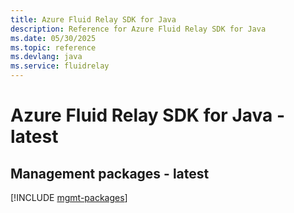 ```yaml
---
title: Azure Fluid Relay SDK for Java
description: Reference for Azure Fluid Relay SDK for Java
ms.date: 05/30/2025
ms.topic: reference
ms.devlang: java
ms.service: fluidrelay
---
```

# Azure Fluid Relay SDK for Java - latest

## Management packages - latest
[!INCLUDE [mgmt-packages](fluid-relay-mgmt-index.md)]